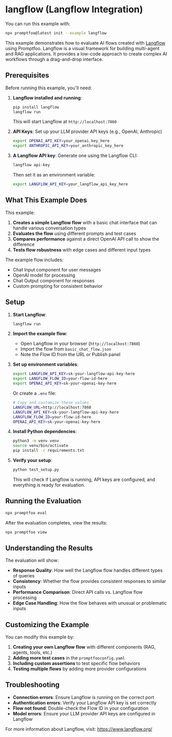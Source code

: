 # langflow (Langflow Integration)

You can run this example with:

```bash
npx promptfoo@latest init --example langflow
```

This example demonstrates how to evaluate AI flows created with [Langflow](https://www.langflow.org/) using Promptfoo. Langflow is a visual framework for building multi-agent and RAG applications. It provides a low-code approach to create complex AI workflows through a drag-and-drop interface.

## Prerequisites

Before running this example, you'll need:

1. **Langflow installed and running**:
   ```bash
   pip install langflow
   langflow run
   ```
   This will start Langflow at `http://localhost:7860`

2. **API Keys**: Set up your LLM provider API keys (e.g., OpenAI, Anthropic)
   ```bash
   export OPENAI_API_KEY=your_openai_key_here
   export ANTHROPIC_API_KEY=your_anthropic_key_here
   ```

3. **A Langflow API key**: Generate one using the Langflow CLI:
   ```bash
   langflow api-key
   ```
   Then set it as an environment variable:
   ```bash
   export LANGFLOW_API_KEY=your_langflow_api_key_here
   ```

## What This Example Does

This example:

1. **Creates a simple Langflow flow** with a basic chat interface that can handle various conversation types
2. **Evaluates the flow** using different prompts and test cases
3. **Compares performance** against a direct OpenAI API call to show the difference
4. **Tests flow robustness** with edge cases and different input types

The example flow includes:
- Chat Input component for user messages
- OpenAI model for processing
- Chat Output component for responses
- Custom prompting for consistent behavior

## Setup

1. **Start Langflow**:
   ```bash
   langflow run
   ```

2. **Import the example flow**:
   - Open Langflow in your browser (`http://localhost:7860`)
   - Import the flow from `basic_chat_flow.json`
   - Note the Flow ID from the URL or Publish panel

3. **Set up environment variables**:
   ```bash
   export LANGFLOW_API_KEY=sk-your-langflow-api-key-here
   export LANGFLOW_FLOW_ID=your-flow-id-here
   export OPENAI_API_KEY=sk-your-openai-key-here
   ```
   
   Or create a `.env` file:
   ```bash
   # Copy and customize these values
   LANGFLOW_URL=http://localhost:7860
   LANGFLOW_API_KEY=sk-your-langflow-api-key-here
   LANGFLOW_FLOW_ID=your-flow-id-here
   OPENAI_API_KEY=sk-your-openai-key-here
   ```

4. **Install Python dependencies**:
   ```bash
   python3 -m venv venv
   source venv/bin/activate
   pip install -r requirements.txt
   ```

5. **Verify your setup**:
   ```bash
   python test_setup.py
   ```
   This will check if Langflow is running, API keys are configured, and everything is ready for evaluation.

## Running the Evaluation

```bash
npx promptfoo eval
```

After the evaluation completes, view the results:

```bash
npx promptfoo view
```

## Understanding the Results

The evaluation will show:

- **Response Quality**: How well the Langflow flow handles different types of queries
- **Consistency**: Whether the flow provides consistent responses to similar inputs
- **Performance Comparison**: Direct API calls vs. Langflow flow processing
- **Edge Case Handling**: How the flow behaves with unusual or problematic inputs

## Customizing the Example

You can modify this example by:

1. **Creating your own Langflow flow** with different components (RAG, agents, tools, etc.)
2. **Adding more test cases** in the `promptfooconfig.yaml`
3. **Including custom assertions** to test specific flow behaviors
4. **Testing multiple flows** by adding more provider configurations

## Troubleshooting

- **Connection errors**: Ensure Langflow is running on the correct port
- **Authentication errors**: Verify your Langflow API key is set correctly
- **Flow not found**: Double-check the Flow ID in your configuration
- **Model errors**: Ensure your LLM provider API keys are configured in Langflow

For more information about Langflow, visit: https://www.langflow.org/ 